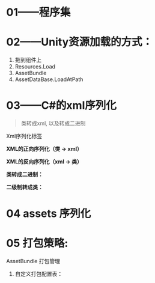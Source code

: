 # 01——程序集

# 02——Unity资源加载的方式：
  1. 拖到组件上
  2. Resources.Load
  3. AssetBundle
  4. AssetDataBase.LoadAtPath

# 03——C#的xml序列化
  >类转成xml, 以及转成二进制

Xml序列化标签

**XML的正向序列化（类 -> xml）**

**XML的反向序列化（xml -> 类）**


**类转成二进制：**


**二级制转成类：**


# 04 assets 序列化


# 05 打包策略:


AssetBundle 打包管理

  1. 自定义打包配置表：
